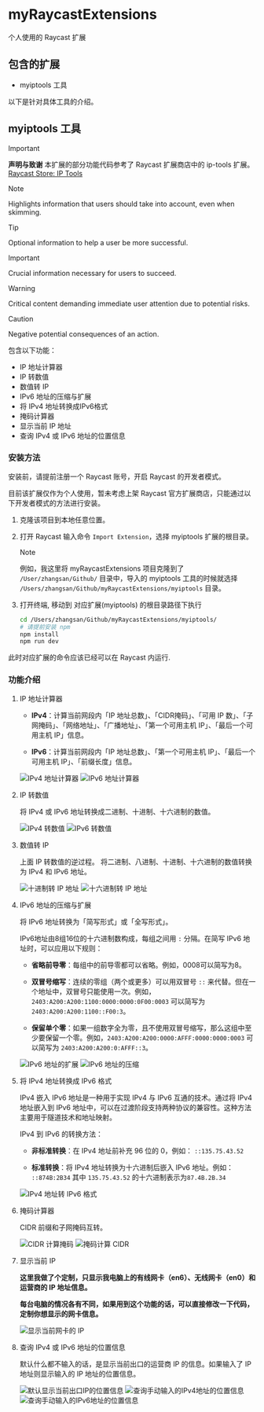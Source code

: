# myRaycastExtensions

个人使用的 Raycast 扩展

## 包含的扩展

- myiptools 工具

以下是针对具体工具的介绍。

## myiptools 工具

> [!IMPORTANT]
> **声明与致谢**
> 本扩展的部分功能代码参考了 Raycast 扩展商店中的 ip-tools 扩展。
> [Raycast Store: IP Tools](https://www.raycast.com/meguoe/ip-tools)

> [!NOTE]  
> Highlights information that users should take into account, even when skimming.

> [!TIP]
> Optional information to help a user be more successful.

> [!IMPORTANT]  
> Crucial information necessary for users to succeed.

> [!WARNING]  
> Critical content demanding immediate user attention due to potential risks.

> [!CAUTION]
> Negative potential consequences of an action.

包含以下功能：

- IP 地址计算器
- IP 转数值
- 数值转 IP
- IPv6 地址的压缩与扩展
- 将 IPv4 地址转换成IPv6格式
- 掩码计算器
- 显示当前 IP 地址
- 查询 IPv4 或 IPv6 地址的位置信息

### 安装方法

安装前，请提前注册一个 Raycast 账号，开启 Raycast 的开发者模式。

目前该扩展仅作为个人使用，暂未考虑上架 Raycast 官方扩展商店，只能通过以下开发者模式的方法进行安装。

1. 克隆该项目到本地任意位置。

2. 打开 Raycast 输入命令 `Import Extension`，选择 myiptools 扩展的根目录。

    > [!NOTE]
    >
    > 例如，我这里将 myRaycastExtensions 项目克隆到了 `/User/zhangsan/Github/` 目录中，导入的 myiptools 工具的时候就选择 `/Users/zhangsan/Github/myRaycastExtensions/myiptools` 目录。

3. 打开终端, 移动到 对应扩展(myiptools) 的根目录路径下执行

    ```bash
    cd /Users/zhangsan/Github/myRaycastExtensions/myiptools/
    # 请提前安装 npm 
    npm install
    npm run dev
    ```

此时对应扩展的命令应该已经可以在 Raycast 内运行.

### 功能介绍

1. IP 地址计算器

   - **IPv4**：计算当前网段内「IP 地址总数」、「CIDR掩码」、「可用 IP 数」、「子网掩码」、「网络地址」、「广播地址」、「第一个可用主机 IP」、「最后一个可用主机 IP」信息。

   - **IPv6**：计算当前网段内「IP 地址总数」、「第一个可用主机 IP」、「最后一个可用主机 IP」、「前缀长度」信息。

   ![IPv4 地址计算器](myiptools/screenshot/IPv4地址计算器.png)
   ![IPv6 地址计算器](myiptools/screenshot/IPv6地址计算器.png)

2. IP 转数值

   将 IPv4 或 IPv6 地址转换成二进制、十进制、十六进制的数值。

   ![IPv4 转数值](myiptools/screenshot/IPv4转数值.png)
   ![IPv6 转数值](myiptools/screenshot/IPv6转数值.png)

3. 数值转 IP

   上面 IP 转数值的逆过程。
   将二进制、八进制、十进制、十六进制的数值转换为 IPv4 和 IPv6 地址。

   ![十进制转 IP 地址](myiptools/screenshot/十进制转IP地址.png)
   ![十六进制转 IP 地址](myiptools/screenshot/十六进制转IP地址.png)

4. IPv6 地址的压缩与扩展

   将 IPv6 地址转换为「简写形式」或「全写形式」。

   IPv6地址由8组16位的十六进制数构成，每组之间用 `:` 分隔。在简写 IPv6 地址时，可以应用以下规则：

   - **省略前导零**：每组中的前导零都可以省略。例如，0008可以简写为8。

   - **双冒号缩写**：连续的零组（两个或更多）可以用双冒号 `::` 来代替。但在一个地址中，双冒号只能使用一次。例如，`2403:A200:A200:1100:0000:0000:0F00:0003` 可以简写为 `2403:A200:A200:1100::F00:3`。

   - **保留单个零**：如果一组数字全为零，且不使用双冒号缩写，那么这组中至少要保留一个零。例如，`2403:A200:A200:0000:AFFF:0000:0000:0003` 可以简写为 `2403:A200:A200:0:AFFF::3`。

   ![IPv6 地址的扩展](myiptools/screenshot/IPv6地址的扩展.png)
   ![IPv6 地址的压缩](myiptools/screenshot/IPv6地址的压缩.png)

5. 将 IPv4 地址转换成 IPv6 格式

   IPv4 嵌入 IPv6 地址是一种用于实现 IPv4 与 IPv6 互通的技术。通过将 IPv4 地址嵌入到 IPv6 地址中，可以在过渡阶段支持两种协议的兼容性。这种方法主要用于隧道技术和地址映射。

   IPv4 到 IPv6 的转换方法：

   - **非标准转换**：在 IPv4 地址前补充 96 位的 0，例如： `::135.75.43.52`

   - **标准转换**：将 IPv4 地址转换为十六进制后嵌入 IPv6 地址。例如： `::874B:2B34` 其中 `135.75.43.52` 的十六进制表示为`87.4B.2B.34`

   ![IPv4 地址转 IPv6 格式](myiptools/screenshot/IPv4地址转IPv6格式.png)

6. 掩码计算器

   CIDR 前缀和子网掩码互转。

   ![CIDR 计算掩码](myiptools/screenshot/CIDR计算掩码.png)
   ![掩码计算 CIDR](myiptools/screenshot/掩码计算CIDR.png)

7. 显示当前 IP

   **这里我做了个定制，只显示我电脑上的有线网卡（en6）、无线网卡（en0）和运营商的 IP 地址信息。**

   **每台电脑的情况各有不同，如果用到这个功能的话，可以直接修改一下代码，定制你想显示的网卡信息。**

   ![显示当前网卡的 IP](myiptools/screenshot/显示当前网卡的IP.png)

8. 查询 IPv4 或 IPv6 地址的位置信息

   默认什么都不输入的话，是显示当前出口的运营商 IP 的信息。如果输入了 IP 地址则显示输入的 IP 地址的位置信息。

   ![默认显示当前出口IP的位置信息](myiptools/screenshot/默认显示当前出口IP的位置信息.png)
   ![查询手动输入的IPv4地址的位置信息](myiptools/screenshot/查询手动输入的IPv4地址的位置信息.png)
   ![查询手动输入的IPv6地址的位置信息](myiptools/screenshot/查询手动输入的IPv6地址的位置信息.png)
